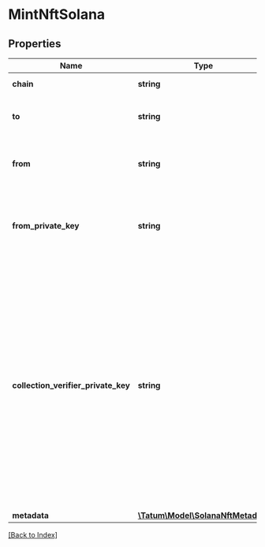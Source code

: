 # MintNftSolana

## Properties

Name | Type | Description | Notes
------------ | ------------- | ------------- | -------------
**chain** | **string** | The blockchain to work with |
**to** | **string** | The blockchain address to send the NFT to |
**from** | **string** | The blockchain address that will pay the fee for the transaction |
**from_private_key** | **string** | The private key of the blockchain address that will pay the fee for the transaction |
**collection_verifier_private_key** | **string** | The private key of the collection verifier (owner) who will verify the NFT in the NFT collection where the NFT is minted in. The blockchain address of this collection is specified in the <code>collection</code> parameter in the <code>metadata</code> section of the request body. To know more about Solana collections and verification, refer to the <a href="https://docs.metaplex.com/programs/token-metadata/certified-collections" target="_blank">Solana user documentation</a>. | [optional]
**metadata** | [**\Tatum\Model\SolanaNftMetadata**](SolanaNftMetadata.md) |  |

[[Back to Index]](../index.md)
